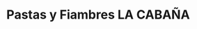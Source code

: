 ---
title: "Pastas y Fiambres LA CABAÑA"
url: /bahia-blanca/pastas-y-fiambres-la-cabana/
shop: Supermarkt
---
